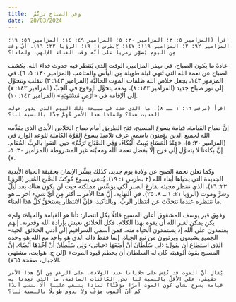 ```yaml
---
title:  وفي الصباح ترنُّمٌ
date:  28/03/2024
---
```


`اقرأ (المزامير ٥: ٣؛ المزامير ٣٠: ٥؛ المزامير ٤٩: ١٤؛ المزامير ٥٩: ١٦؛ المزامير ٩٢: ٢؛ المزامير ١١٩: ١٤٧؛ ٢بطرس ١: ١٩؛ الرؤيا ٢٢: ١٦). أيُّ وقت مِن اليوم يُصوَّر رمزياً على أنَّه وقت الفداء الإلهي، ولماذا؟`

عادةً ما يكون الصباح، في سِفر المزامير، الوقت الذي يُنتظر فيه حدوث فداء الله. يكشف الصباح عن نعمة الله التي تُنهي ليلة طويلة مِن اليأس والمتاعب (المزامير ١٣٠: ٥، ٦). في المزمور ١٤٣، يجعل خلاص الله ظلمات الموت الحاليَّة (المزامير ١٤٣: ٣) تنقلب وتتحوَّل إلى نور صباح جديد (المزامير ١٤٣: ٨)، ومعه يتحوَّل الوقوع في الجبِّ (المزامير ١٤٣: ٧) إلى الإقامة في «أَرْضٍ مُسْتَوِيَةٍ» (المزامير ١٤٣: ١٠).

`اقرأ (مرقس ١٦: ١ ــ ٨). ما الذي حدث في صبيحة ذلك اليوم الذي يدور حوله الحديث هنا؟ ولماذا هذا الأمر مُهمٌّ جدًّا بالنسبة لنا؟`

إنَّ صباح القيامة، قيامة يسوع المسيح، فتح الطريق أمام صباح الخلاص الأبدي الذي يقدِّمه الله لجميع الذين يؤمنون باسمه. عرف تلاميذ يسوع القوَّة الكاملة للوعد الوارد في (المزامير ٣٠: ٥)، «عِنْدَ الْمَسَاءِ يَبِيتُ الْبُكَاءُ، وَفِي الصَّبَاحِ تَرَنُّمٌ» حين التقوا بالربِّ المُقام. إنَّ بكاءنا لا يتحوَّل إلى فرح إلَّا بفضل نعمة الله ومحبَّته غير المشروطة (المزامير ٣٠: ٥، ٧).

وكما تعلن نجمة الصبح عن ولادة يوم جديد، كذلك يبشِّر الإيمان بحقيقة الحياة الأبدية الجديدة التي يحياها أبناء الله (٢ بطرس ١: ١٩). يُدعى يسوع كوكبَ الصُّبح المُنير (الرؤيا ٢٢: ١٦)، الذي ننتظر مجيئه بفارغ الصبر لكي يؤسِّس مملكته حيث لن يكون هناك بعد ليلٌ وشرٌّ وموت (الرؤيا ٢١: ١ ــ ٨، ٢٥). في النهاية، إنَّ هذا الأمر ــ أكثر مِن أيِّ شيء آخر ــ هو ما ننتظره عندما نتحدَّث عن انتظار الربِّ. وبالتأكيد، فإنَّ الانتظار يستحقُّ كلَّ هذا العناء.

«وفوق قبر يوسف المشقوق أعلن المسيح قائلًا بكل انتصار: ‹أنا هو القيامة والحياة› ولم يكن يمكن لغير الله أن يفوه بهذا الكلام. فكل الخلائق تعيش بإرادة الله وقدرته. إنهم يعتمدون على الله إذ يستمدون الحياة منه. فمن أسمى السرافيم إلى أدنى الخلائق الحية- الجميع يشبعون ويرتوون من نبع الحياة. إنما فقط ذاك الذي هو واحد مع الله هو وحده الذي استطاع أن يقول: ‹لِي سُلْطَانٌ أَنْ أَضَعَهَا ‹حياتي› وَلِي سُلْطَانٌ أَنْ آخُذَهَا أَيْضًا›. إنَّ المسيح بقوة ألوهيته كان له السلطان أن يحطم قيود الموت» (إلن ج. هوايت، مشتهى الأجيال، صفحة ٧٦٥).

`يُقال أنَّ الموت قد نُقِش على خلايانا عند الولادة. على الرغم مِن أنَّ هذا الأمر حقيقي، على الأقلِّ بالنسبة لنا نحن الكائنات الساقطة، ما الذي تَعِدنا به قيامة يسوع بشأن كون الموت أمرًا مؤقَّتًا؟ لماذا ينبغي علينا ألَّا ننسى أبدًا كم أنَّ الموت مؤقَّت ولا يدوم طويلًا بالنسبة لنا؟`